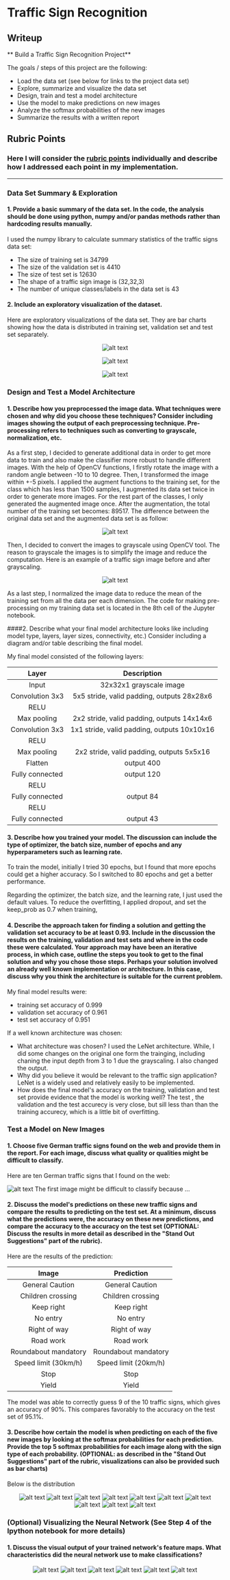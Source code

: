 # **Traffic Sign Recognition**

## Writeup

** Build a Traffic Sign Recognition Project**

The goals / steps of this project are the following:
* Load the data set (see below for links to the project data set)
* Explore, summarize and visualize the data set
* Design, train and test a model architecture
* Use the model to make predictions on new images
* Analyze the softmax probabilities of the new images
* Summarize the results with a written report

[//]: # (Image References)

[image1]: ./Writeup_images/Visualization_training.png "Visualization training"
[image2]: ./Writeup_images/Visualization_validation.png "Visualization validation"
[image3]: ./Writeup_images/visualization_test.png "Visualization test"
[image4]: ./Writeup_images/augment.png "Augment"
[image5]: ./Writeup_images/grayscale.png "Grayscaling"
[image6]: ./Writeup_images/test_img.png "Traffic Signs"
[image7]: ./Writeup_images/1.png "Traffic Sign 1"
[image8]: ./Writeup_images/2.png "Traffic Sign 2"
[image9]: ./Writeup_images/3.png "Traffic Sign 3"
[image10]: ./Writeup_images/4.png "Traffic Sign 4"
[image11]: ./Writeup_images/5.png "Traffic Sign 5"
[image12]: ./Writeup_images/6.png "Traffic Sign 6"
[image13]: ./Writeup_images/7.png "Traffic Sign 7"
[image14]: ./Writeup_images/8.png "Traffic Sign 8"
[image15]: ./Writeup_images/9.png "Traffic Sign 9"
[image16]: ./Writeup_images/10.png "Traffic Sign 10"
[image17]: ./Writeup_images/conv1.png "conv1"
[image18]: ./Writeup_images/conv1_relu.png "conv1_relu"
[image19]: ./Writeup_images/conv1_pool.png "conv1_pool"
[image20]: ./Writeup_images/conv2.png "conv2"
[image21]: ./Writeup_images/conv2_relu.png "conv2_relu"
[image22]: ./Writeup_images/conv2_pool.png "conv2_pool"
[image23]: ./Writeup_images/conv1_relu.png "conv1_reli"
[image1]: ./Writeup_images/Visualization_training.png "solidWhiteCurve"

## Rubric Points
### Here I will consider the [rubric points](https://review.udacity.com/#!/rubrics/481/view) individually and describe how I addressed each point in my implementation.  

---

### Data Set Summary & Exploration

#### 1. Provide a basic summary of the data set. In the code, the analysis should be done using python, numpy and/or pandas methods rather than hardcoding results manually.

I used the numpy library to calculate summary statistics of the traffic signs data set:

* The size of training set is 34799
* The size of the validation set is 4410
* The size of test set is 12630
* The shape of a traffic sign image is (32,32,3)
* The number of unique classes/labels in the data set is 43

#### 2. Include an exploratory visualization of the dataset.

Here are exploratory visualizations of the data set. They are bar charts showing how the data is distributed in training set, validation set and test set separately.

<center>

![alt text][image1]

![alt text][image2]

![alt text][image3]

</center>

### Design and Test a Model Architecture

#### 1. Describe how you preprocessed the image data. What techniques were chosen and why did you choose these techniques? Consider including images showing the output of each preprocessing technique. Pre-processing refers to techniques such as converting to grayscale, normalization, etc.

As a first step, I decided to generate additional data in order to get more data to train and also make the classifier more robust to handle different images. With the help of OpenCV functions, I firstly rotate the image with a random angle between -10 to 10 degree. Then, I transformed the image within +-5 pixels. I applied the augment functions to the training set, for the class which has less than 1500 samples, I augmented its data set twice in order to generate more images. For the rest part of the classes, I only generated the augmented image once. After the augmentation, the total number of the training set becomes: 89517. The difference between the original data set and the augmented data set is as follow:

<center>

![alt text][image4]
</center>


Then, I decided to convert the images to grayscale using OpenCV tool. The reason to grayscale the images is to simplify the image and reduce the computation.
Here is an example of a traffic sign image before and after grayscaling.
<center>

![alt text][image5]
</center>
As a last step, I normalized the image data to reduce the mean of the training set from all the data per each dimension. The code for making pre-processing on my training data set is located in the 8th cell of the Jupyter notebook.

####2. Describe what your final model architecture looks like including model type, layers, layer sizes, connectivity, etc.) Consider including a diagram and/or table describing the final model.

My final model consisted of the following layers:

<center>

|      Layer      |                 Description                 |
|:---------------:|:-------------------------------------------:|
|      Input      |           32x32x1 grayscale image           |
| Convolution 3x3 | 5x5 stride, valid padding, outputs 28x28x6  |
|      RELU       |                                             |
|   Max pooling   | 2x2 stride, valid padding,  outputs 14x14x6 |
| Convolution 3x3 | 1x1 stride, valid padding, outputs 10x10x16 |
|      RELU       |                                             |
|   Max pooling   |  2x2 stride, valid padding, outputs 5x5x16  |
|     Flatten     |                 output 400                  |
| Fully connected |                 output 120                  |
|      RELU       |                                             |
| Fully connected |                  output 84                  |
|      RELU       |                                             |
| Fully connected |                  output 43                  |

</center>

#### 3. Describe how you trained your model. The discussion can include the type of optimizer, the batch size, number of epochs and any hyperparameters such as learning rate.

To train the model, initially I tried 30 epochs, but I found that more epochs could get a higher accuracy. So I switched to 80 epochs and get a better performance.

Regarding the optimizer, the batch size, and the learning rate, I just used the default values. To reduce the overfitting, I applied dropout, and set the keep_prob as 0.7 when training,

#### 4. Describe the approach taken for finding a solution and getting the validation set accuracy to be at least 0.93. Include in the discussion the results on the training, validation and test sets and where in the code these were calculated. Your approach may have been an iterative process, in which case, outline the steps you took to get to the final solution and why you chose those steps. Perhaps your solution involved an already well known implementation or architecture. In this case, discuss why you think the architecture is suitable for the current problem.

My final model results were:
* training set accuracy of 0.999
* validation set accuracy of 0.961
* test set accuracy of 0.951

If a well known architecture was chosen:
* What architecture was chosen?
  I used the LeNet architecture. While, I did some changes on the original one form the trainging, including chaning the input depth from 3 to 1 due the grayscaling. I also changed the output.
* Why did you believe it would be relevant to the traffic sign application?
  LeNet is a widely used and relatively easily to be implemented.
* How does the final model's accuracy on the training, validation and test set provide evidence that the model is working well?
The test , the validation and the test accurecy is very close, but sill less than than the training accurecy, which is a little bit of overfitting.


### Test a Model on New Images

#### 1. Choose five German traffic signs found on the web and provide them in the report. For each image, discuss what quality or qualities might be difficult to classify.

Here are ten German traffic signs that I found on the web:

![alt text][image6]
The first image might be difficult to classify because ...

#### 2. Discuss the model's predictions on these new traffic signs and compare the results to predicting on the test set. At a minimum, discuss what the predictions were, the accuracy on these new predictions, and compare the accuracy to the accuracy on the test set (OPTIONAL: Discuss the results in more detail as described in the "Stand Out Suggestions" part of the rubric).

Here are the results of the prediction:

<center>

|        Image         |      Prediction      |
|:--------------------:|:--------------------:|
|   General Caution    |   General Caution    |
|  Children crossing   |  Children crossing   |
|      Keep right      |      Keep right      |
|       No entry       |       No entry       |
|     Right of way     |     Right of way     |
|      Road work       |      Road work       |
| Roundabout mandatory | Roundabout mandatory |
| Speed limit (30km/h) | Speed limit (20km/h) |
|         Stop         |         Stop         |
|        Yield         |        Yield         |
</center>

The model was able to correctly guess 9 of the 10 traffic signs, which gives an accuracy of 90%. This compares favorably to the accuracy on the test set of 95.1%.

#### 3. Describe how certain the model is when predicting on each of the five new images by looking at the softmax probabilities for each prediction. Provide the top 5 softmax probabilities for each image along with the sign type of each probability. (OPTIONAL: as described in the "Stand Out Suggestions" part of the rubric, visualizations can also be provided such as bar charts)

Below is the distribution

<center>

![alt text][image7]
![alt text][image8]
![alt text][image9]
![alt text][image10]
![alt text][image11]
![alt text][image12]
![alt text][image13]
![alt text][image14]
![alt text][image15]
![alt text][image16]
</center>


### (Optional) Visualizing the Neural Network (See Step 4 of the Ipython notebook for more details)
#### 1. Discuss the visual output of your trained network's feature maps. What characteristics did the neural network use to make classifications?
<center>

![alt text][image17]
![alt text][image18]
![alt text][image19]
![alt text][image20]
![alt text][image21]
![alt text][image22]
</center>
